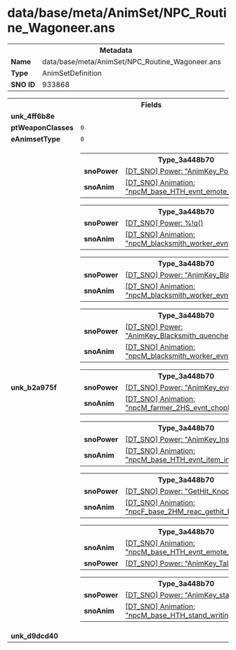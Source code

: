 <h1>data/base/meta/AnimSet/NPC_Routine_Wagoneer.ans</h1><table><tr><th colspan="100%">Metadata</th></tr><tr><td><b>Name</b></td><td>data/base/meta/AnimSet/NPC_Routine_Wagoneer.ans</td></tr><tr><td><b>Type</b></td><td>AnimSetDefinition</td></tr><tr><td><b>SNO ID</b></td><td>933868</td></tr></table>

<table><tr><th colspan="100%">Fields</th></tr><tr><td><b>unk_4ff6b8e</b></td><td></td></tr><tr><td><b>ptWeaponClasses</b></td><td><code>0</code>
</td></tr><tr><td><b>eAnimsetType</b></td><td><code>0</code></td></tr><tr><td><b>unk_b2a975f</b></td><td><table><tr><th colspan="100%">Type_3a448b70</th></tr><tr><td><b>snoPower</b></td><td><a href="..\Power\AnimKey_Point_Ground.pow.md">[DT_SNO] Power: "AnimKey_Point_Ground"</a></td></tr><tr><td><b>snoAnim</b></td><td><a href="..\Anim\npcM_base_HTH_evnt_emote_point_ground.ani.md">[DT_SNO] Animation: "npcM_base_HTH_evnt_emote_point_ground"</a></td></tr></table>


<table><tr><th colspan="100%">Type_3a448b70</th></tr><tr><td><b>snoPower</b></td><td><a href="#UKNOWN">[DT_SNO] Power: %!q(<nil>)</a></td></tr><tr><td><b>snoAnim</b></td><td><a href="..\Anim\npcM_blacksmith_worker_evnt_grindStone_use.ani.md">[DT_SNO] Animation: "npcM_blacksmith_worker_evnt_grindStone_use"</a></td></tr></table>


<table><tr><th colspan="100%">Type_3a448b70</th></tr><tr><td><b>snoPower</b></td><td><a href="..\Power\AnimKey_Blacksmith_furnace.pow.md">[DT_SNO] Power: "AnimKey_Blacksmith_furnace"</a></td></tr><tr><td><b>snoAnim</b></td><td><a href="..\Anim\npcM_blacksmith_worker_evnt_furnace_use.ani.md">[DT_SNO] Animation: "npcM_blacksmith_worker_evnt_furnace_use"</a></td></tr></table>


<table><tr><th colspan="100%">Type_3a448b70</th></tr><tr><td><b>snoPower</b></td><td><a href="..\Power\AnimKey_Blacksmith_quencher.pow.md">[DT_SNO] Power: "AnimKey_Blacksmith_quencher"</a></td></tr><tr><td><b>snoAnim</b></td><td><a href="..\Anim\npcM_blacksmith_worker_evnt_quencher_use.ani.md">[DT_SNO] Animation: "npcM_blacksmith_worker_evnt_quencher_use"</a></td></tr></table>


<table><tr><th colspan="100%">Type_3a448b70</th></tr><tr><td><b>snoPower</b></td><td><a href="..\Power\AnimKey_evnt_dustTable.pow.md">[DT_SNO] Power: "AnimKey_evnt_dustTable"</a></td></tr><tr><td><b>snoAnim</b></td><td><a href="..\Anim\npcM_farmer_2HS_evnt_chopLog.ani.md">[DT_SNO] Animation: "npcM_farmer_2HS_evnt_chopLog"</a></td></tr></table>


<table><tr><th colspan="100%">Type_3a448b70</th></tr><tr><td><b>snoPower</b></td><td><a href="..\Power\AnimKey_Inspect_Table.pow.md">[DT_SNO] Power: "AnimKey_Inspect_Table"</a></td></tr><tr><td><b>snoAnim</b></td><td><a href="..\Anim\npcM_base_HTH_evnt_item_inspect_table.ani.md">[DT_SNO] Animation: "npcM_base_HTH_evnt_item_inspect_table"</a></td></tr></table>


<table><tr><th colspan="100%">Type_3a448b70</th></tr><tr><td><b>snoPower</b></td><td><a href="..\Power\GetHit_Knockback.pow.md">[DT_SNO] Power: "GetHit_Knockback"</a></td></tr><tr><td><b>snoAnim</b></td><td><a href="..\Anim\npcF_base_2HM_reac_gethit_B.ani.md">[DT_SNO] Animation: "npcF_base_2HM_reac_gethit_B"</a></td></tr></table>


<table><tr><th colspan="100%">Type_3a448b70</th></tr><tr><td><b>snoAnim</b></td><td><a href="..\Anim\npcM_base_HTH_evnt_emote_talk_strong.ani.md">[DT_SNO] Animation: "npcM_base_HTH_evnt_emote_talk_strong"</a></td></tr><tr><td><b>snoPower</b></td><td><a href="..\Power\AnimKey_Talk.pow.md">[DT_SNO] Power: "AnimKey_Talk"</a></td></tr></table>


<table><tr><th colspan="100%">Type_3a448b70</th></tr><tr><td><b>snoPower</b></td><td><a href="..\Power\AnimKey_stand_writing.pow.md">[DT_SNO] Power: "AnimKey_stand_writing"</a></td></tr><tr><td><b>snoAnim</b></td><td><a href="..\Anim\npcM_base_HTH_stand_writing.ani.md">[DT_SNO] Animation: "npcM_base_HTH_stand_writing"</a></td></tr></table>


</td></tr><tr><td><b>unk_d9dcd40</b></td><td></td></tr></table>

